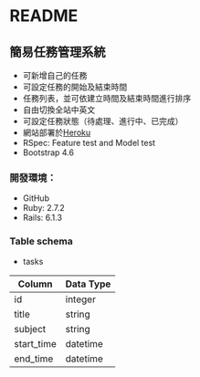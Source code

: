 # README

## 簡易任務管理系統
* 可新增自己的任務
* 可設定任務的開始及結束時間
* 任務列表，並可依建立時間及結束時間進行排序
* 自由切換全站中英文
* 可設定任務狀態（待處理、進行中、已完成）
* 網站部署於[Heroku](http://tasksweb.herokuapp.com/)
* RSpec: Feature test and Model test
* Bootstrap 4.6

### 開發環境：
  * GitHub
  * Ruby: 2.7.2
  * Rails: 6.1.3

### Table schema
  * tasks

| Column     | Data Type |
| --------   | --------  |
| id         | integer   |
| title      | string    |
| subject    | string    |
| start_time | datetime  |
| end_time   | datetime  |
